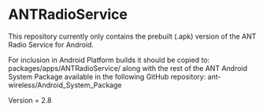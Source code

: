 ANTRadioService
===============

This repository currently only contains the prebuilt (.apk) version of the ANT Radio Service for Android.

For inclusion in Android Platform builds it should be copied to:
 packages/apps/ANTRadioService/
along with the rest of the ANT Android System Package available in the following GitHub repository:
 ant-wireless/Android_System_Package

Version = 2.8